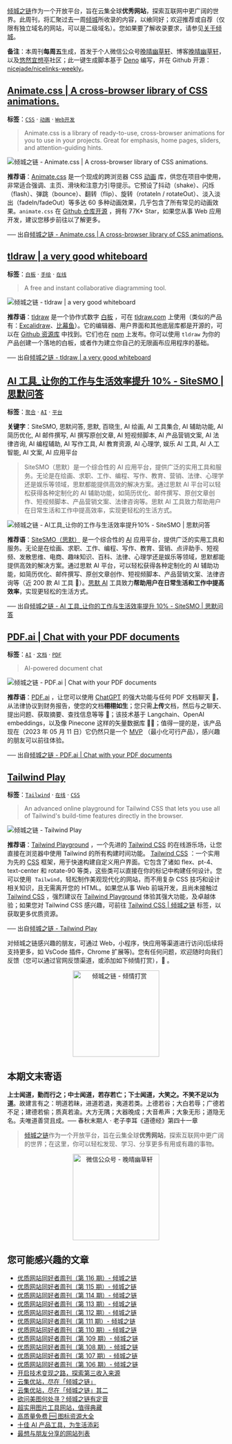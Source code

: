 [倾城之链](https://nicelinks.site/?utm_source=weekly)作为一个开放平台，旨在云集全球**优秀网站**，探索互联网中更广阔的世界。此周刊，将汇聚过去一周[倾城](https://nicelinks.site/?utm_source=weekly)所收录的内容，以飨同好；欢迎推荐或自荐（仅限有独立域名的网站，可以是二级域名）。您如果要了解收录要求，请参见[关于倾城](https://nicelinks.site/about?utm_source=weekly)。

**备注**：本周刊**每周五**生成，首发于个人微信公众号[晚晴幽草轩](https://mp.weixin.qq.com/mp/appmsgalbum?__biz=MzI5MDIwMzM2Mg==&action=getalbum&album_id=1530765143352082433&scene=173&from_msgid=2650641087&from_itemidx=1&count=3#wechat_redirect)、博客[晚晴幽草轩](https://www.jeffjade.com)，以及[悠然宜想亭](https://forum.lovejade.cn/)社区；此一键生成脚本基于 [Deno](https://nicelinks.site/post/602d30aad099ff5688618591) 编写，并在 Github 开源：[nicejade/nicelinks-weekly](https://github.com/nicejade/nicelinks-weekly)。

## [Animate.css | A cross-browser library of CSS animations.](https://nicelinks.site/post/645ce6dd268ce930b9724b50)

**标签**：[`CSS`](https://nicelinks.site/tags/CSS) · [`动画`](https://nicelinks.site/tags/动画) · [`Web开发`](https://nicelinks.site/tags/Web开发)

> Animate.css is a library of ready-to-use, cross-browser animations for you to use in your projects. Great for emphasis, home pages, sliders, and attention-guiding hints.

![倾城之链 - Animate.css | A cross-browser library of CSS animations.](https://nicelinks.oss-cn-shenzhen.aliyuncs.com/animate.style.png?x-oss-process=style/png2jpg)

**推荐语**：[Animate.css](https://nicelinks.site/redirect?url=https://animate.style/) 是一个现成的跨浏览器 CSS [动画](https://nicelinks.site/tags/动画) 库，供您在项目中使用，非常适合强调、主页、滑块和注意力引导提示。它预设了抖动（shake）、闪烁（flash）、弹跳（bounce）、翻转（flip）、旋转（rotateIn / rotateOut）、淡入淡出（fadeIn/fadeOut）等多达 60 多种动画效果，几乎包含了所有常见的动画效果。`animate.css` 在 [Github 仓库开源](https://github.com/animate-css/animate.css) ，拥有 77K+ Star，如果您从事 Web 应用开发，建议您移步前往以了解更多。

── 出自[倾城之链 - Animate.css | A cross-browser library of CSS animations.](https://nicelinks.site/post/645ce6dd268ce930b9724b50)

## [tldraw | a very good whiteboard](https://nicelinks.site/post/645cd7b5268ce930b972499c)

**标签**：[`白板`](https://nicelinks.site/tags/白板) · [`手绘`](https://nicelinks.site/tags/手绘) · [`在线`](https://nicelinks.site/tags/在线)

> A free and instant collaborative diagramming tool.

![倾城之链 - tldraw | a very good whiteboard](https://nicelinks.oss-cn-shenzhen.aliyuncs.com/www.tldraw.com.png?x-oss-process=style/png2jpg)

**推荐语**：[tldraw](https://nicelinks.site/redirect?url=https://www.tldraw.com/) 是一个协作式数字 [白板](https://nicelinks.site/tags/白板) ，可在 [tldraw.com](https://www.tldraw.com/) 上使用（类似的产品有：[Excalidraw](https://nicelinks.site/post/5f819f32cda9de27bd93a922)、[比幕鱼](https://nicelinks.site/post/60c8953e125d9905c97b410a)）。它的编辑器、用户界面和其他底层库都是开源的，可以在 [Github 资源库](https://github.com/tldraw/tldraw) 中找到。它们也在 [npm](https://nicelinks.site/post/6216392f2d17f22050cf1a2b) 上发布。你可以使用 `tldraw` 为你的产品创建一个落地的白板，或者作为建立你自己的无限画布应用程序的基础。

── 出自[倾城之链 - tldraw | a very good whiteboard](https://nicelinks.site/post/645cd7b5268ce930b972499c)

## [AI 工具\_让你的工作与生活效率提升 10% - SiteSMO | 思默问答](https://nicelinks.site/post/645cd18e268ce930b9724851)

**标签**：[`聚合`](https://nicelinks.site/tags/聚合) · [`AI`](https://nicelinks.site/tags/AI) · [`平台`](https://nicelinks.site/tags/平台)

**关键字**：SiteSMO, 思默问答, 思默, 百晓生, AI 绘画, AI 工具集合, AI 辅助功能, AI 简历优化, AI 邮件撰写, AI 撰写原创文章, AI 短视频脚本, AI 产品营销文案, AI 法律咨询, AI 编程辅助, AI 写作工具, AI 教育资源, AI 心理学, 娱乐 AI 工具, AI 人工智能, AI 文案, AI 应用平台

> SiteSMO（思默）是一个综合性的 AI 应用平台，提供广泛的实用工具和服务。无论是在绘画、求职、工作、编程、写作、教育、营销、法律、心理学还是娱乐等领域，思默都能提供高效的解决方案。通过思默 AI 平台可以轻松获得各种定制化的 AI 辅助功能，如简历优化、邮件撰写、原创文章创作、短视频脚本、产品营销文案、法律咨询等。思默 AI 工具致力帮助用户在日常生活和工作中提高效率，实现更轻松的生活方式。

![倾城之链 - AI工具_让你的工作与生活效率提升10% - SiteSMO | 思默问答](https://nicelinks.oss-cn-shenzhen.aliyuncs.com/www.sitesmo.com.png?x-oss-process=style/png2jpg)

**推荐语**：[SiteSMO（思默）](https://nicelinks.site/redirect?url=https://www.sitesmo.com/) 是一个综合性的 [AI](https://nicelinks.site/tags/AI) 应用平台，提供广泛的实用工具和服务。无论是在绘画、求职、工作、编程、写作、教育、营销、点评助手、短视频、发散思维、电商、趣味知识、百科、法律、心理学还是娱乐等领域，思默都能提供高效的解决方案。通过思默 AI 平台，可以轻松获得各种定制化的 AI 辅助功能，如简历优化、邮件撰写、原创文章创作、短视频脚本、产品营销文案、法律咨询等（近 200 款 AI 工具 🔧）。[思默 AI](https://nicelinks.site/redirect?url=https://www.sitesmo.com/) 工具致力**帮助用户在日常生活和工作中提高效率**，实现更轻松的生活方式。

── 出自[倾城之链 - AI 工具\_让你的工作与生活效率提升 10% - SiteSMO | 思默问答](https://nicelinks.site/post/645cd18e268ce930b9724851)

## [PDF.ai | Chat with your PDF documents](https://nicelinks.site/post/645ccffc268ce930b972483a)

**标签**：[`AI`](https://nicelinks.site/tags/AI) · [`文档`](https://nicelinks.site/tags/文档) · [`PDF`](https://nicelinks.site/tags/PDF)

> AI-powered document chat

![倾城之链 - PDF.ai | Chat with your PDF documents](https://nicelinks.oss-cn-shenzhen.aliyuncs.com/pdf.ai.png?x-oss-process=style/png2jpg)

**推荐语**：[PDF.ai](https://nicelinks.site/redirect?url=https://pdf.ai/) ，让您可以使用 [ChatGPT](https://nicelinks.site/tags/ChatGPT) 的强大功能与任何 PDF 文档聊天 🧠，从法律协议到财务报告，使您的文档**栩栩如生**；您只需**上传**文档，然后与之聊天、提出问题、获取摘要、查找信息等等 🤯；该技术基于 Langchain、OpenAI embeddings，以及像 Pinecone 这样的矢量数据库 👨‍💻；值得一提的是，该产品现在（2023 年 05 月 11 日）它仍然只是一个 [MVP](https://memo.lovejade.cn/m/111) （最小化可行产品），感兴趣的朋友可以前往体验。

── 出自[倾城之链 - PDF.ai | Chat with your PDF documents](https://nicelinks.site/post/645ccffc268ce930b972483a)

## [Tailwind Play](https://nicelinks.site/post/645baf6a268ce930b9724332)

**标签**：[`Tailwind`](https://nicelinks.site/tags/Tailwind) · [`在线`](https://nicelinks.site/tags/在线) · [`CSS`](https://nicelinks.site/tags/CSS)

> An advanced online playground for Tailwind CSS that lets you use all of Tailwind's build-time features directly in the browser.

![倾城之链 - Tailwind Play](https://nicelinks.oss-cn-shenzhen.aliyuncs.com/play.tailwindcss.com.png?x-oss-process=style/png2jpg)

**推荐语**：[Tailwind Playground](https://nicelinks.site/redirect?url=https://play.tailwindcss.com/) ，一个先进的 [Tailwind CSS](https://nicelinks.site/post/5fd20cb4c06d6302c1907ec7) 的在线游乐场，让您直接在浏览器中使用 Tailwind 的所有构建时间功能。 [Tailwind CSS](https://nicelinks.site/post/5fd20cb4c06d6302c1907ec7) ：一个实用为先的 [CSS](https://nicelinks.site/tags/CSS) 框架，用于快速构建自定义用户界面。它包含了诸如 flex、pt-4、text-center 和 rotate-90 等类，这些类可以直接在你的标记中构建任何设计。您可以使用  `Tailwind`，轻松制作美观现代化的网站，而不用复杂 CSS 技巧和设计相关知识，且无需离开您的 HTML。如果您从事 Web 前端开发，且尚未接触过 [Tailwind CSS](https://nicelinks.site/post/5fd20cb4c06d6302c1907ec7) ，强烈建议在 [Tailwind Playground](https://nicelinks.site/redirect?url=https://play.tailwindcss.com/) 体验其强大功能，及卓越体验；如果您对 Tailwind CSS 感兴趣，可前往 [Tailwind CSS | 倾城之链](https://nicelinks.site/tags/Tailwind) 标签，以获取更多优质资源。

── 出自[倾城之链 - Tailwind Play](https://nicelinks.site/post/645baf6a268ce930b9724332)

对倾城之链感兴趣的朋友，可通过 Web，小程序，快应用等渠道进行访问(后续将支持更多，如 VsCode 插件，Chrome 扩展等)。您有任何问题，欢迎随时向我们反馈（您可以通过官网反馈渠道，或添加如下倾情打赏），🤲 。

<div align="center">
  <img src="https://lovejade.oss-cn-shenzhen.aliyuncs.com/reward-code.jpeg"  width="200px" alt="倾城之链 - 倾情打赏">
</div>

## 本期文末寄语

**上士闻道，勤而行之；中士闻道，若存若亡；下士闻道，大笑之。不笑不足以为道**。故建言有之：明道若昧，进道若退，夷道若类。上德若谷；大白若辱；广德若不足；建德若偷；质真若渝。大方无隅；大器晚成；大音希声；大象无形；道隐无名。夫唯道善贷且成。── 春秋末期人 · 老子李耳《道德经》第四十一章

> [倾城之链](https://nicelinks.site/?utm_source=weekly)作为一个开放平台，旨在云集全球**优秀网站**，探索互联网中更广阔的世界；在这里，你可以轻松发现、学习、分享更多有用或有趣的事物。

<div align="center">
  <img src="https://lovejade.oss-cn-shenzhen.aliyuncs.com/wechat-article-qrcode.jpg" style="width: 200px;min-width: 200px;" alt="微信公众号 - 晚晴幽草轩"/>
</div>

## 您可能感兴趣的文章

- [优质网站同好者周刊（第 116 期）- 倾城之链](https://link.niceshare.site/weekly-116/)
- [优质网站同好者周刊（第 115 期）- 倾城之链](https://link.niceshare.site/weekly-115/)
- [优质网站同好者周刊（第 114 期）- 倾城之链](https://link.niceshare.site/weekly-114/)
- [优质网站同好者周刊（第 113 期）- 倾城之链](https://link.niceshare.site/weekly-113/)
- [优质网站同好者周刊（第 112 期）- 倾城之链](https://link.niceshare.site/weekly-112/)
- [优质网站同好者周刊（第 111 期）- 倾城之链](https://link.niceshare.site/weekly-111/)
- [优质网站同好者周刊（第 110 期）- 倾城之链](https://link.niceshare.site/weekly-110/)
- [优质网站同好者周刊（第 109 期）- 倾城之链](https://link.niceshare.site/weekly-109/)
- [优质网站同好者周刊（第 108 期）- 倾城之链](https://link.niceshare.site/weekly-108/)
- [优质网站同好者周刊（第 107 期）- 倾城之链](https://link.niceshare.site/weekly-107/)
- [优质网站同好者周刊（第 106 期）- 倾城之链](https://link.niceshare.site/weekly-106/)
- [开启技术变现之路，探索第三收入来源](https://www.jeffjade.com/2020/11/17/173-talk-about-nice-links/)
- [云集优站，尽在「倾城之链」](https://www.jeffjade.com/2017/12/31/136-talk-about-nicelinks-site/)
- [云集优站，尽在「倾城之链」其二](https://www.jeffjade.com/2018/12/23/146-talk-about-nice-links/)
- [欲问美图何处寻？倾城之链有定音](https://www.jeffjade.com/2019/02/17/151-aweome-beautiful-picture-website-list/ "欲问美图何处寻？倾城之链有定音")
- [超实用图片工具网站，值得典藏](https://www.jeffjade.com/2020/07/27/165-aweome-picture-tool-website-list/)
- [高质量免费 🆓 图标资源大全](https://www.jeffjade.com/2020/09/11/169-high-quality-free-icon-resource-collection/)
- [十佳 AI 产品工具，为生活添彩](https://www.jeffjade.com/2020/09/23/170-list-of-top-20-ai-product-tools/)
- [最想与朋友分享的网站列表](https://www.jeffjade.com/2020/09/01/168-list-of-websites-i-most-want-to-share-with-my-friends/)
